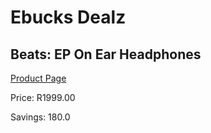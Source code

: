 
# Ebucks Dealz
## Beats: EP On Ear Headphones
[Product Page](https://www.ebucks.com/web/shop/productSelected.do?prodId=440710997&catId=714971432)

Price: R1999.00

Savings: 180.0


	